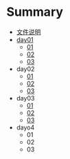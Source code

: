 # Summary

* [文件说明](README.md)
* [day01](chapter1.md)
  * [01](chapter1/01.md)
  * [02](chapter1/02.md)
  * [03](chapter1/03.md)
* day02
  * [01](01.md)
  * [02](02.md)
  * [03](03.md)
* day03
  * [01](01.md)
  * [02](02.md)
  * [03](03.md)
* dayo4
  * 01
  * 02
  * 03

